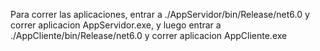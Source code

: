 Para correr las aplicaciones, entrar a ./AppServidor/bin/Release/net6.0 y correr aplicacion AppServidor.exe, y luego entrar a ./AppCliente/bin/Release/net6.0 y correr aplicacion AppCliente.exe